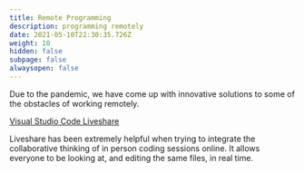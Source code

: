```yaml
---
title: Remote Programming
description: programming remotely
date: 2021-05-10T22:30:35.726Z
weight: 10
hidden: false
subpage: false
alwaysopen: false
---
```

Due to the pandemic, we have come up with innovative solutions to some of the obstacles of working remotely.

[Visual Studio Code Liveshare](https://visualstudio.microsoft.com/services/live-share/)

Liveshare has been extremely helpful when trying to integrate the collaborative thinking of in person coding sessions online. It allows everyone to be looking at, and editing the same files, in real time.